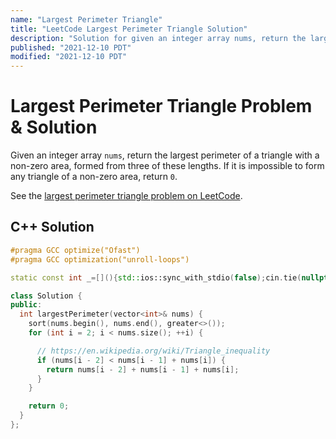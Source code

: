 ```yaml
---
name: "Largest Perimeter Triangle"
title: "LeetCode Largest Perimeter Triangle Solution"
description: "Solution for given an integer array nums, return the largest perimeter of a triangle with a non-zero area, formed from three of these lengths. If it is impossible to form any triangle of a non-zero area, return 0."
published: "2021-12-10 PDT"
modified: "2021-12-10 PDT"
---
```


# Largest Perimeter Triangle Problem & Solution

Given an integer array `nums`, return the largest perimeter of a triangle with a non-zero area, formed from three of these lengths.
If it is impossible to form any triangle of a non-zero area, return `0`.

See the [largest perimeter triangle problem on LeetCode](https://leetcode.com/problems/largest-perimeter-triangle).

## C++ Solution

```cpp
#pragma GCC optimize("Ofast")
#pragma GCC optimization("unroll-loops")

static const int _=[](){std::ios::sync_with_stdio(false);cin.tie(nullptr);cout.tie(nullptr);return 0;}();

class Solution {
public:
  int largestPerimeter(vector<int>& nums) {
    sort(nums.begin(), nums.end(), greater<>());
    for (int i = 2; i < nums.size(); ++i) {

      // https://en.wikipedia.org/wiki/Triangle_inequality
      if (nums[i - 2] < nums[i - 1] + nums[i]) {
        return nums[i - 2] + nums[i - 1] + nums[i];
      }
    }

    return 0;
  }
};
```
